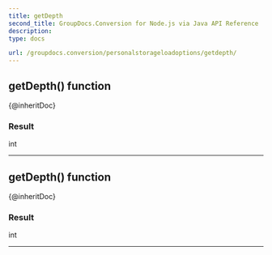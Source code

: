 ```yaml
---
title: getDepth
second_title: GroupDocs.Conversion for Node.js via Java API Reference
description: 
type: docs

url: /groupdocs.conversion/personalstorageloadoptions/getdepth/
---
```


## getDepth()  function
{@inheritDoc}

### Result
int


---


## getDepth()  function
{@inheritDoc}

### Result
int


---


